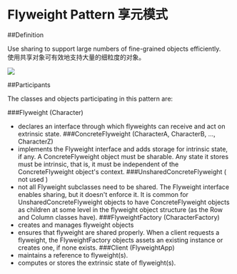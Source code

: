 # Flyweight Pattern 享元模式
##Definition

Use sharing to support large numbers of fine-grained objects efficiently.
<br>使用共享对象可有效地支持大量的细粒度的对象。

![](https://github.com/QianMo/Unity-Design-Pattern/blob/master/UML_Picture/flyweight.gif)


##Participants

The classes and objects participating in this pattern are:

###Flyweight   (Character)
* declares an interface through which flyweights can receive and act on extrinsic state.
###ConcreteFlyweight   (CharacterA, CharacterB, ..., CharacterZ)
* implements the Flyweight interface and adds storage for intrinsic state, if any. A ConcreteFlyweight object must be sharable. Any state it stores must be intrinsic, that is, it must be independent of the ConcreteFlyweight object's context.
###UnsharedConcreteFlyweight   ( not used )
* not all Flyweight subclasses need to be shared. The Flyweight interface enables sharing, but it doesn't enforce it. It is common for UnsharedConcreteFlyweight objects to have ConcreteFlyweight objects as children at some level in the flyweight object structure (as the Row and Column classes have).
###FlyweightFactory   (CharacterFactory)
* creates and manages flyweight objects
* ensures that flyweight are shared properly. When a client requests a flyweight, the FlyweightFactory objects assets an existing instance or creates one, if none exists.
###Client   (FlyweightApp)
* maintains a reference to flyweight(s).
* computes or stores the extrinsic state of flyweight(s).

